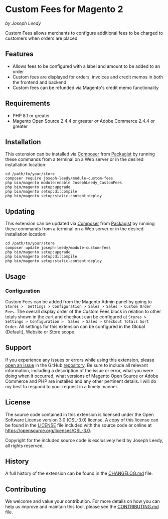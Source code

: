 # Custom Fees for Magento 2
_by Joseph Leedy_

Custom Fees allows merchants to configure additional fees to be charged to 
customers when orders are placed.

## Features

- Allows fees to be configured with a label and amount to be added to an order
- Custom fees are displayed for orders, invoices and credit memos in both the 
frontend and backend
- Custom fees can be refunded via Magento's credit memo functionality

## Requirements

- PHP 8.1 or greater
- Magento Open Source 2.4.4 or greater _or_ Adobe Commerce 2.4.4 or greater

## Installation

This extension can be installed via [Composer] from [Packagist] by running 
these commands from a terminal on a Web server or in the desired installation 
location:

    cd /path/to/your/store
    composer require joseph-leedy/module-custom-fees
    php bin/magento module:enable JosephLeedy_CustomFees
    php bin/magento setup:upgrade
    php bin/magento setup:di:compile
    php bin/magento setup:static-content:deploy

## Updating

This extension can be updated via [Composer] from [Packagist] by running
these commands from a terminal on a Web server or in the desired installation
location:

    cd /path/to/your/store
    composer update joseph-leedy/module-custom-fees
    php bin/magento setup:upgrade
    php bin/magento setup:di:compile
    php bin/magento setup:static-content:deploy

## Usage

### Configuration

Custom Fees can be added from the Magento Admin panel by going to `Stores > 
Settings > Configuration > Sales > Sales > Custom Order Fees`. The overall 
display order of the Custom Fees block in relation to other totals shown in the 
cart and checkout can be configured at `Stores > Settings > Configuration > 
Sales > Sales > Checkout Totals Sort Order`. All settings for this extension 
can be configured in the Global (Default), Website or Store scope.

## Support

If you experience any issues or errors while using this extension, please
[open an issue] in the GitHub [repository]. Be sure to include all relevant
information, including a description of the issue or error, what you were doing
when it occurred, what versions of Magento Open Source or Adobe Commerce and PHP
are installed and any other pertinent details. I will do my best to respond to
your request in a timely manner.

## License

The source code contained in this extension is licensed under the Open Software
License version 3.0 (OSL-3.0) license. A copy of this license can be found in
the [LICENSE] file included with the source code or online at
https://opensource.org/licenses/OSL-3.0.

Copyright for the included source code is exclusively held by Joseph Leedy,
all rights reserved.

## History

A full history of the extension can be found in the [CHANGELOG.md] file.

## Contributing

We welcome and value your contribution. For more details on how you can help us
improve and maintain this tool, please see the [CONTRIBUTING.md] file.

[Composer]: https://getcomposer.org
[Packagist]: https://packagist.org
[open an issue]: https://github.com/JosephLeedy/magento2-module-custom-fees/issues/new
[repository]: https://github.com/JosephLeedy/magento2-module-custom-fees
[LICENSE]: ./LICENSE
[CHANGELOG.md]: ./CHANGELOG.md
[CONTRIBUTING.md]: ./CONTRIBUTING.md
